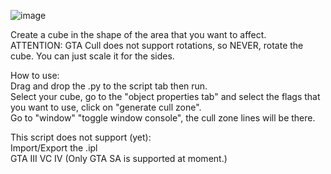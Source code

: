 ![image](https://github.com/jessicanataliagta/GTA-CULL-Blender-Script/assets/114711189/42bc3a9d-507b-4f52-9014-91929621bdb2)  

Create a cube in the shape of the area that you want to affect.  
ATTENTION: GTA Cull does not support rotations, so NEVER, rotate the cube. You can just scale it for the sides.  

How to use:  
Drag and drop the .py to the script tab then run.  
Select your cube, go to the "object properties tab" and select the flags that you want to use, click on "generate cull zone".  
Go to "window" "toggle window console", the cull zone lines will be there.  

This script does not support (yet):  
Import/Export the .ipl    
GTA III VC IV (Only GTA SA is supported at moment.)  
